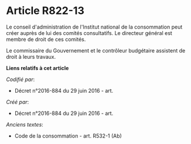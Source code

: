 # Article R822-13

Le conseil d'administration de l'Institut national de la consommation peut créer auprès de lui des comités consultatifs. Le
directeur général est membre de droit de ces comités.

Le commissaire du Gouvernement et le contrôleur budgétaire assistent de droit à leurs travaux.

**Liens relatifs à cet article**

_Codifié par_:

  - Décret n°2016-884 du 29 juin 2016 - art.

_Créé par_:

  - Décret n°2016-884 du 29 juin 2016 - art.

_Anciens textes_:

  - Code de la consommation - art. R532-1 (Ab)
